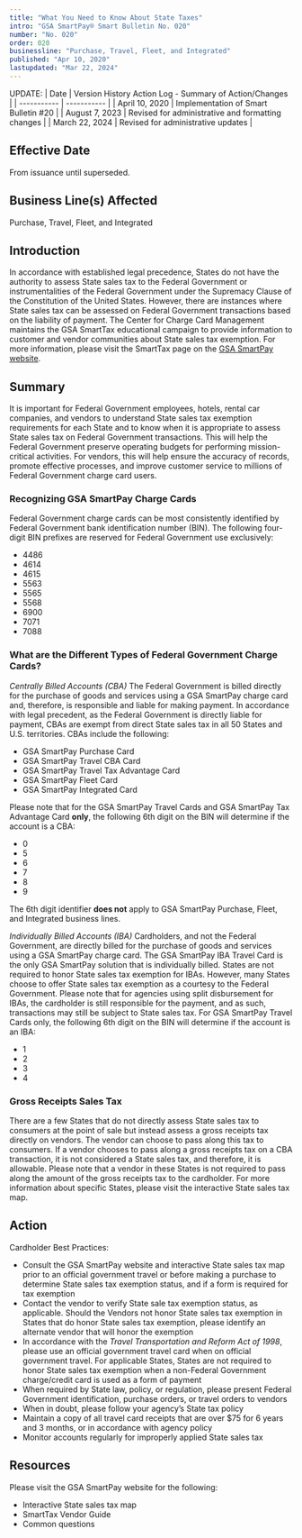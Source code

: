 ```yaml
---
title: "What You Need to Know About State Taxes"
intro: "GSA SmartPay® Smart Bulletin No. 020"
number: "No. 020"
order: 020
businessline: "Purchase, Travel, Fleet, and Integrated"
published: "Apr 10, 2020"
lastupdated: "Mar 22, 2024"
---
```


UPDATE:
| Date | Version History Action Log - Summary of Action/Changes |
| ----------- | ----------- |
| April 10, 2020 | Implementation of Smart Bulletin #20 |
| August 7, 2023 | Revised for administrative and formatting changes |
| March 22, 2024 | Revised for administrative updates |

## Effective Date

From issuance until superseded.


## Business Line(s) Affected

Purchase, Travel, Fleet, and Integrated


## Introduction

In accordance with established legal precedence, States do not have the authority to assess State sales tax to the Federal Government or instrumentalities of the Federal Government under the Supremacy Clause of the Constitution of the United States. However, there are instances where State sales tax can be assessed on Federal Government transactions based on the liability of payment. The Center for Charge Card Management maintains the GSA SmartTax educational campaign to provide information to customer and vendor communities about State sales tax exemption. For more information, please visit the SmartTax page on the [GSA SmartPay website](/). 


## Summary

It is important for Federal Government employees, hotels, rental car companies, and vendors to understand State sales tax exemption requirements for each State and to know when it is appropriate to assess State sales tax on Federal Government transactions. This will help the Federal Government preserve operating budgets for performing mission-critical activities. For vendors, this will help ensure the accuracy of records, promote effective processes, and improve customer service to millions of Federal Government charge card users. 

### Recognizing GSA SmartPay Charge Cards 
Federal Government charge cards can be most consistently identified by Federal Government bank identification number (BIN). The following four-digit BIN prefixes are reserved for Federal Government use exclusively: 
- 4486 
- 4614 
- 4615
- 5563 
- 5565 
- 5568 
- 6900 
- 7071 
- 7088 

### What are the Different Types of Federal Government Charge Cards?
*Centrally Billed Accounts (CBA)*
The Federal Government is billed directly for the purchase of goods and services using a GSA SmartPay charge card and, therefore, is responsible and liable for making payment. In accordance with legal precedent, as the Federal Government is directly liable for payment, CBAs are exempt from direct State sales tax in all 50 States and U.S. territories. CBAs include the following: 
- GSA SmartPay Purchase Card 
- GSA SmartPay Travel CBA Card 
- GSA SmartPay Travel Tax Advantage Card 
- GSA SmartPay Fleet Card 
- GSA SmartPay Integrated Card 

Please note that for the GSA SmartPay Travel Cards and GSA SmartPay Tax Advantage Card **only**, the following 6th digit on the BIN will determine if the account is a CBA: 
- 0 
- 5 
- 6 
- 7 
- 8 
- 9 

The 6th digit identifier **does not** apply to GSA SmartPay Purchase, Fleet, and Integrated business lines.

*Individually Billed Accounts (IBA)*
Cardholders, and not the Federal Government, are directly billed for the purchase of goods and services using a GSA SmartPay charge card. The GSA SmartPay IBA Travel Card is the only GSA SmartPay solution that is individually billed. States are not required to honor State sales tax exemption for IBAs. However, many States choose to offer State sales tax exemption as a courtesy to the Federal Government. Please note that for agencies using split disbursement for IBAs, the cardholder is still responsible for the payment, and as such, transactions may still be subject to State sales tax. For GSA SmartPay Travel Cards only, the following 6th digit on the BIN will determine if the account is an IBA: 
- 1 
- 2 
- 3 
- 4


### Gross Receipts Sales Tax 

There are a few States that do not directly assess State sales tax to consumers at the point of sale but instead assess a gross receipts tax directly on vendors. The vendor can choose to pass along this tax to consumers. If a vendor chooses to pass along a gross receipts tax on a CBA transaction, it is not considered a State sales tax, and therefore, it is allowable. Please note that a vendor in these States is not required to pass along the amount of the gross receipts tax to the cardholder. For more information about specific States, please visit the interactive State sales tax map. 

## Action

Cardholder Best Practices:
- Consult the GSA SmartPay website and interactive State sales tax map prior to an official
government travel or before making a purchase to determine State sales tax exemption
status, and if a form is required for tax exemption
- Contact the vendor to verify State sale tax exemption status, as applicable. Should the
Vendors not honor State sales tax exemption in States that do honor State sales tax
exemption, please identify an alternate vendor that will honor the exemption
- In accordance with the *Travel Transportation and Reform Act of 1998*, please use an
official government travel card when on official government travel. For applicable States,
States are not required to honor State sales tax exemption when a non-Federal
Government charge/credit card is used as a form of payment
- When required by State law, policy, or regulation, please present Federal Government
identification, purchase orders, or travel orders to vendors
- When in doubt, please follow your agency’s State tax policy
- Maintain a copy of all travel card receipts that are over $75 for 6 years and 3 months, or
in accordance with agency policy
- Monitor accounts regularly for improperly applied State sales tax

## Resources
Please visit the GSA SmartPay website for the following:
- Interactive State sales tax map
- SmartTax Vendor Guide
- Common questions


